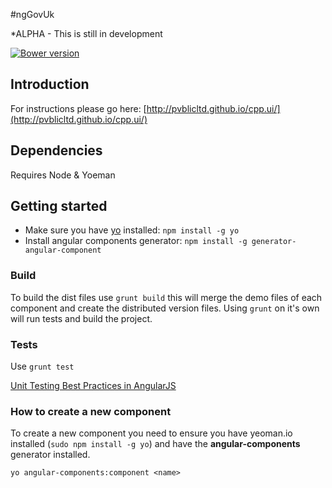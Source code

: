 #ngGovUk 

*ALPHA - This is still in development

[![Bower version](https://badge.fury.io/bo/cpp-ui.svg)](http://badge.fury.io/bo/cpp-ui)




## Introduction

For instructions please go here: [http://pvblicltd.github.io/cpp.ui/](http://pvblicltd.github.io/cpp.ui/)


## Dependencies
Requires Node & Yoeman

## Getting started
- Make sure you have [yo](https://github.com/yeoman/yo) installed:
    `npm install -g yo`
- Install angular components generator: `npm install -g generator-angular-component`


### Build
To build the dist files use `grunt build` this will merge the demo files of each component and create the distributed version files.
Using `grunt` on it's own will run tests and build the project.

### Tests
Use `grunt test`

[Unit Testing Best Practices in AngularJS](http://andyshora.com/unit-testing-best-practices-angularjs.html)

### How to create a new component
To create a new component you need to ensure you have yeoman.io installed (`sudo npm install -g yo`) and have the **angular-components** generator installed.

`yo angular-components:component <name>`
